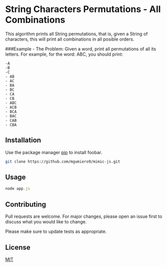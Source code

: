 # String Characters Permutations - All Combinations

This algorithm prints all String permutations, that is, given a String of characters, this will print all combinations in all posible orders.

###Example - The Problem:
Given a word, print all permutations of all its letters. For example, for the word: ABC, you should print:
```text
-A 
-B 
-C
- AB
- AC
- BA
- BC
- CA
- CB
- ABC 
- ACB 
- BCA 
- BAC 
- CAB 
- CBA
```

## Installation

Use the package manager [pip](https://pip.pypa.io/en/stable/) to install foobar.

```bash
git clone https://github.com/mgumiero9/mimic-js.git
```

## Usage

```js
node app.js
```

## Contributing
Pull requests are welcome. For major changes, please open an issue first to discuss what you would like to change.

Please make sure to update tests as appropriate.

## License
[MIT](https://choosealicense.com/licenses/mit/)